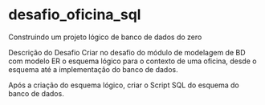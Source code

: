 # desafio_oficina_sql
Construindo um projeto lógico de banco de dados do zero

Descrição do Desafio
Criar no desafio do módulo de modelagem de BD com modelo ER o esquema lógico para o contexto de uma oficina, desde o esquema até a implementação do banco de dados.

Após a criação do esquema lógico, criar o Script SQL do esquema do banco de dados. 
